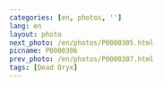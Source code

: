 ```yaml
---
categories: [en, photos, '']
lang: en
layout: photo
next_photo: /en/photos/P0000305.html
picname: P0000306
prev_photo: /en/photos/P0000307.html
tags: [Dead Oryx]
---
```

